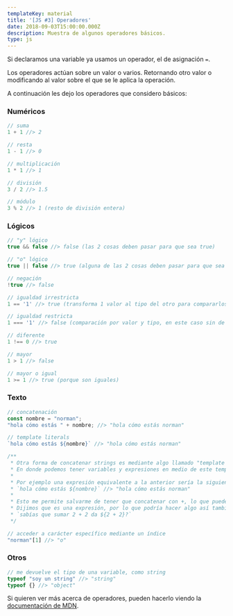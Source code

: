 ```yaml
---
templateKey: material
title: '[JS #3] Operadores'
date: 2018-09-03T15:00:00.000Z
description: Muestra de algunos operadores básicos.
type: js
---
```

Si declaramos una variable ya usamos un operador, el de asignación `=`.

Los operadores actúan sobre un valor o varios. Retornando otro valor o modificando al valor sobre el que se le aplica la operación.

A continuación les dejo los operadores que considero básicos:

### Numéricos
```javascript
// suma
1 + 1 //> 2

// resta
1 - 1 //> 0

// multiplicación
1 * 1 //> 1

// división
3 / 2 //> 1.5

// módulo
3 % 2 //> 1 (resto de división entera)
```

### Lógicos
```javascript
// "y" lógico
true && false //> false (las 2 cosas deben pasar para que sea true)

// "o" lógico
true || false //> true (alguna de las 2 cosas deben pasar para que sea true)

// negación
!true //> false

// igualdad irrestricta
1 == '1' //> true (transforma 1 valor al tipo del otro para compararlos, entonces solo termina comparando por valor y no por tipo)

// igualdad restricta
1 === '1' //> false (comparación por valor y tipo, en este caso sin de diferentes tipos los valores, como regla general siempre usar este operador)

// diferente
1 !== 0 //> true

// mayor
1 > 1 //> false

// mayor o igual
1 >= 1 //> true (porque son iguales)
```

### Texto
```javascript
// concatenación
const nombre = "norman";
"hola cómo estás " + nombre; //> "hola cómo estás norman"

// template literals
`hola cómo estás ${nombre}` //> "hola cómo estás norman"

/**
 * Otra forma de concatenar strings es mediante algo llamado "template literals" o traducido: "Plantillas de cadena de texto"
 * En donde podemos tener variables y expresiones en medio de este template literal encerrando la expresión en ${expresión}
 *
 * Por ejemplo una expresión equivalente a la anterior sería la siguiente:
 * `hola cómo estás ${nombre}` //> "hola cómo estás norman"
 *
 * Esto me permite salvarme de tener que concatenar con +, lo que puede ser molesto según el tipo de expresión que tenga.
 * Dijimos que es una expresión, por lo que podría hacer algo así también:
 * `sabías que sumar 2 + 2 da ${2 + 2}?`
 */

// acceder a carácter específico mediante un índice
"norman"[1] //> "o"
```

### Otros
```javascript
// me devuelve el tipo de una variable, como string
typeof "soy un string" //> "string"
typeof {} //> "object"
```

Si quieren ver más acerca de operadores, pueden hacerlo viendo la [documentación de MDN](https://developer.mozilla.org/es/docs/Web/JavaScript/Guide/Expressions_and_Operators).
